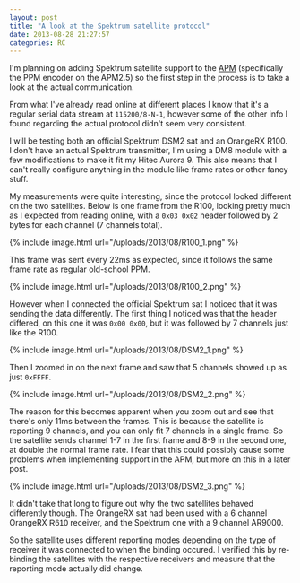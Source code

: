 ```yaml
---
layout: post
title: "A look at the Spektrum satellite protocol"
date: 2013-08-28 21:27:57
categories: RC
---
```

I'm planning on adding Spektrum satellite support to the <a href="http://ardupilot.com/">APM</a> (specifically the PPM encoder on the APM2.5) so the first step in the process is to take a look at the actual communication.

From what I've already read online at different places I know that it's a regular serial data stream at `115200/8-N-1`, however some of the other info I found regarding the actual protocol didn't seem very consistent.

I will be testing both an official Spektrum DSM2 sat and an OrangeRX R100. I don't have an actual Spektrum transmitter, I'm using a DM8 module with a few modifications to make it fit my Hitec Aurora 9. This also means that I can't really configure anything in the module like frame rates or other fancy stuff.

My measurements were quite interesting, since the protocol looked different on the two satellites. Below is one frame from the R100, looking pretty much as I expected from reading online, with a `0x03 0x02` header followed by 2 bytes for each channel (7 channels total).

{% include image.html url="/uploads/2013/08/R100_1.png" %}

This frame was sent every 22ms as expected, since it follows the same frame rate as regular old-school PPM.

{% include image.html url="/uploads/2013/08/R100_2.png" %}

However when I connected the official Spektrum sat I noticed that it was sending the data differently. The first thing I noticed was that the header differed, on this one it was `0x00 0x00`, but it was followed by 7 channels just like the R100.

{% include image.html url="/uploads/2013/08/DSM2_1.png" %}

Then I zoomed in on the next frame and saw that 5 channels showed up as just `0xFFFF`.

{% include image.html url="/uploads/2013/08/DSM2_2.png" %}

The reason for this becomes apparent when you zoom out and see that there's only 11ms between the frames. This is because the satellite is reporting 9 channels, and you can only fit 7 channels in a single frame. So the satellite sends channel 1-7 in the first frame and 8-9 in the second one, at double the normal frame rate. I fear that this could possibly cause some problems when implementing support in the APM, but more on this in a later post.

{% include image.html url="/uploads/2013/08/DSM2_3.png" %}

It didn't take that long to figure out why the two satellites behaved differently though. The OrangeRX sat had been used with a 6 channel OrangeRX <span style="font-family: Verdana,Arial,Helvetica,sans-serif;">R610</span> receiver, and the Spektrum one with a 9 channel AR9000.

So the satellite uses different reporting modes depending on the type of receiver it was connected to when the binding occured. I verified this by re-binding the satellites with the respective receivers and measure that the reporting mode actually did change.

